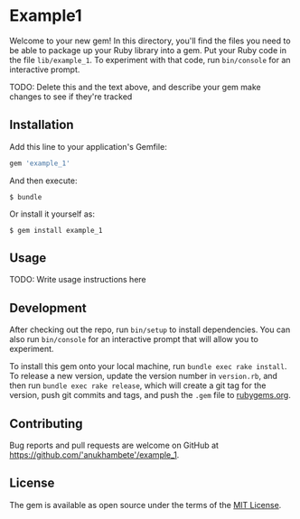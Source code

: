 # Example1

Welcome to your new gem! In this directory, you'll find the files you need to be able to package up your Ruby library into a gem. Put your Ruby code in the file `lib/example_1`. To experiment with that code, run `bin/console` for an interactive prompt.

TODO: Delete this and the text above, and describe your gem
make changes to see if they're tracked
## Installation

Add this line to your application's Gemfile:

```ruby
gem 'example_1'
```

And then execute:

    $ bundle

Or install it yourself as:

    $ gem install example_1

## Usage

TODO: Write usage instructions here

## Development

After checking out the repo, run `bin/setup` to install dependencies. You can also run `bin/console` for an interactive prompt that will allow you to experiment.

To install this gem onto your local machine, run `bundle exec rake install`. To release a new version, update the version number in `version.rb`, and then run `bundle exec rake release`, which will create a git tag for the version, push git commits and tags, and push the `.gem` file to [rubygems.org](https://rubygems.org).

## Contributing

Bug reports and pull requests are welcome on GitHub at https://github.com/'anukhambete'/example_1.

## License

The gem is available as open source under the terms of the [MIT License](https://opensource.org/licenses/MIT).
